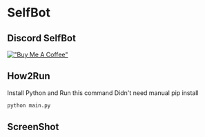 # SelfBot
## Discord SelfBot

[!["Buy Me A Coffee"](https://www.buymeacoffee.com/assets/img/custom_images/orange_img.png)](https://www.buymeacoffee.com/c_arrot_)

## How2Run

Install Python and Run this command
Didn't need manual pip install

```sh
python main.py
```

## ScreenShot
